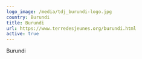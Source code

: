 ```yaml
---
logo_image: /media/tdj_burundi-logo.jpg
country: Burundi
title: Burundi
url: https://www.terredesjeunes.org/burundi.html
active: true
---
```

Burundi